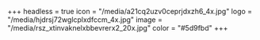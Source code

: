 +++
headless = true
icon = "/media/a21cq2uzv0ceprjdxzh6_4x.jpg"
logo = "/media/hjdrsj72wglcplxdfccm_4x.jpg"
image = "/media/rsz_xtinvaknelxbbevrerx2_20x.jpg"
color = "#5d9fbd"
+++
